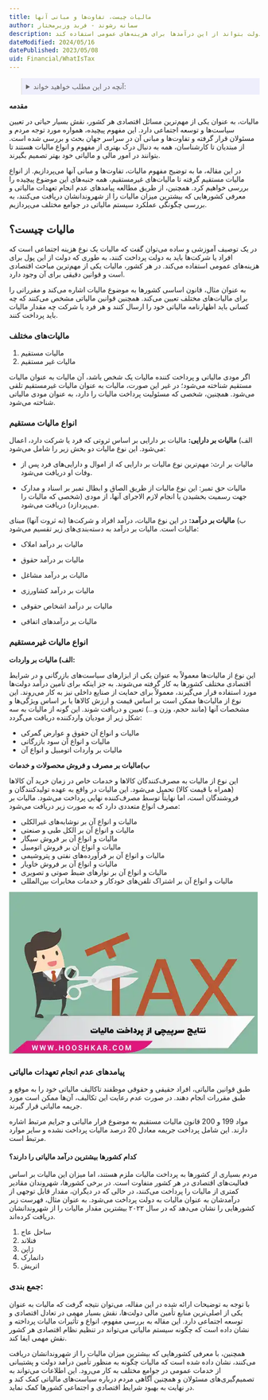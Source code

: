 ```yaml
---
title: مالیات چیست، تفاوت‌ها و مبانی آنها
author: سمانه رشوند - فربد وزیرمختار
description: ین مقاله به بررسی مفهوم، انواع و اهمیت مالیات در اقتصاد کشورها می‌پردازد. در ابتدا، تعریف ساده‌ای از مالیات ارائه می‌دهد و آن را هزینه‌ای می‌داند که شهروندان و شرکت‌ها باید به دولت پرداخت کنند تا دولت بتواند از این درآمدها برای هزینه‌های عمومی استفاده کند.
dateModified: 2024/05/16
datePublished: 2023/05/08
uid: Financial/WhatIsTax
---
```


<blockquote style="background-color:#eeeefc; padding:0.5rem">
<details>
   <summary>آنچه در این مطلب خواهید خواند:</summary>
  <ul>
    <li>حق تاهل چیست؟</li>
    <li>محاسبه حق اولاد برای کارگران در سال ۱۴۰۳</li>
    <li>سوالات مرتبط</li>
  </ul>
</details>
</blockquote>

**مقدمه**

مالیات، به عنوان یکی از مهم‌ترین مسائل اقتصادی هر کشور، نقش بسیار حیاتی در تعیین سیاست‌ها و توسعه اجتماعی دارد. این مفهوم پیچیده، همواره مورد توجه مردم و مسئولان قرار گرفته و تفاوت‌ها و مبانی آن در سراسر جهان بحث و بررسی شده است. از مبتدیان تا کارشناسان، همه به دنبال درک بهتری از مفهوم و انواع مالیات هستند تا بتوانند در امور مالی و مالیاتی خود بهتر تصمیم بگیرند.

 در این مقاله، ما به توضیح مفهوم مالیات، تفاوت‌ها و مبانی آنها می‌پردازیم. از انواع مالیات مستقیم گرفته تا مالیات‌های غیرمستقیم، همه جنبه‌های این موضوع پیچیده را بررسی خواهیم کرد. همچنین، از طریق مطالعه پیامدهای عدم انجام تعهدات مالیاتی و معرفی کشورهایی که بیشترین میزان مالیات را از شهروندانشان دریافت می‌کنند، به بررسی چگونگی عملکرد سیستم مالیاتی در جوامع مختلف می‌پردازیم.

## مالیات چیست؟

در یک توصیف آموزشی و ساده می‌توان گفت که مالیات یک نوع هزینه اجتماعی است که افراد یا شرکت‌ها باید به دولت پرداخت کنند، به طوری که دولت از این پول برای هزینه‌های عمومی استفاده می‌کند. در هر کشور، مالیات یکی از مهم‌ترین مباحث اقتصادی است و قوانین دقیقی برای آن وجود دارد. 

به عنوان مثال، قانون اساسی کشورها به موضوع مالیات اشاره می‌کند و مقرراتی را برای مالیات‌های مختلف تعیین می‌کند. همچنین قوانین مالیاتی مشخص می‌کنند که چه کسانی باید اظهارنامه مالیاتی خود را ارسال کنند و هر فرد یا شرکت چه مقدار مالیات باید پرداخت کنند.

### مالیات‌های مختلف

1.	مالیات مستقیم 
2.	مالیات غیر مستقیم 

اگر مودی مالیاتی و پرداخت کننده مالیات یک شخص باشد، آن مالیات به عنوان مالیات مستقیم شناخته می‌شود؛ در غیر این صورت، مالیات به عنوان مالیات غیرمستقیم تلقی می‌شود. 
همچنین، شخصی که مسئولیت پرداخت مالیات را دارد، به عنوان مودی مالیاتی شناخته می‌شود.

### انواع مالیات مستقیم

الف) **مالیات بر دارایی:** مالیات بر دارایی بر اساس ثروتی که فرد یا شرکت دارد، اعمال می‌شود. این نوع مالیات دو بخش زیر را شامل می‌شود:

- مالیات بر ارث: مهم‌ترین نوع مالیات بر دارایی که از اموال و دارایی‌های فرد پس از وفات او دریافت می‌شود.

- مالیات حق تمبر: این نوع مالیات از طریق الصاق و ابطال تمبر بر اسناد و مدارک جهت رسمیت بخشیدن یا انجام لازم الاجرای آنها، از مودی (شخصی که مالیات را می‌پردازد) دریافت می‌شود.

ب) **مالیات بر درآمد:** در این نوع مالیات، درآمد افراد و شرکت‌ها (نه ثروت آنها) مبنای مالیات است. مالیات بر درآمد به دسته‌بندی‌های زیر تقسیم می‌شود:

- مالیات بر درآمد املاک
- مالیات بر درآمد حقوق

- مالیات بر درآمد مشاغل

-	مالیات بر درآمد کشاورزی

-	مالیات بر درآمد اشخاص حقوقی

-	مالیات بر درآمدهای اتفاقی

### انواع مالیات غیرمستقیم

**الف) مالیات بر واردات:**

این نوع از مالیات‌ها معمولاً به عنوان یکی از ابزارهای سیاست‌های بازرگانی و در شرایط اقتصادی مختلف کشورها به کار گرفته می‌شوند. به جز اینکه برای تأمین درآمد دولت‌ها مورد استفاده قرار می‌گیرند، معمولاً برای حمایت از صنایع داخلی نیز به کار می‌روند. این نوع از مالیات‌ها ممکن است بر اساس قیمت و ارزش کالاها یا بر اساس ویژگی‌ها و مشخصات آنها (مانند حجم، وزن و...) تعیین و دریافت شوند. این گونه از مالیات به سه شکل زیر از مودیان 
واردکننده دریافت می‌گردد:

-	مالیات و انواع آن حقوق و عوارض گمرکی
-	مالیات و انواع آن سود بازرگانی
-	مالیات بر واردات اتومبیل و انواع آن

**ب)مالیات بر مصرف و فروش محصولات و خدمات**

این نوع از مالیات به مصرف‌کنندگان کالاها و خدمات خاص در زمان خرید آن کالاها (همراه با قیمت کالا) تحمیل می‌شود. این مالیات در واقع به عهده تولیدکنندگان و فروشندگان است، اما نهایتاً توسط مصرف‌کننده نهایی پرداخت می‌شود. مالیات بر مصرف انواع متعددی دارد که به صورت زیر دریافت می‌شود:

- مالیات و انواع آن بر نوشابه‌های غیرالکلی
-	مالیات و انواع آن بر الکل طبی و صنعتی
-	مالیات و انواع آن بر فروش سیگار
-	مالیات و انواع آن بر فروش اتومبیل
-	مالیات و انواع آن بر فرآورده‌های نفتی و پتروشیمی
-	مالیات و انواع آن بر فروش خاویار
-	مالیات و انواع آن بر نوارهای ضبط صوتی و تصویری
-	مالیات و انواع آن بر اشتراک تلفن‌های خودکار و خدمات مخابرات بین‌المللی

![نتایج سرپیچی از پرداخت مالیات](./Images/WhatIsTax.webp)

### پیامدهای عدم انجام تعهدات مالیاتی
طبق قوانین مالیاتی، افراد حقیقی و حقوقی موظفند تاکالیف مالیاتی خود را به موقع و طبق مقررات انجام دهند. در صورت عدم رعایت این تکالیف، آن‌ها ممکن است مورد جریمه مالیاتی قرار گیرند.

مواد 199 و 200 قانون مالیات مستقیم به موضوع فرار مالیاتی و جرایم مرتبط اشاره دارند. این شامل پرداخت جریمه معادل 20 درصد مالیات پرداخت نشده و سایر موارد مرتبط است.

#### کدام کشورها بیشترین درآمد مالیاتی را دارند؟

مردم بسیاری از کشورها به پرداخت مالیات ملزم هستند، اما میزان این مالیات بر اساس فعالیت‌های اقتصادی در هر کشور متفاوت است. 
در برخی کشورها، شهروندان مقادیر کمتری از مالیات را پرداخت می‌کنند، در حالی که در دیگران، مقدار قابل توجهی از درآمدشان به عنوان مالیات به دولت پرداخت می‌شود. به عنوان مثال، فهرست زیر کشورهایی را نشان می‌دهد که در سال ۲۰۲۲ بیشترین مقدار مالیات را از شهروندانشان دریافت کرده‌اند.
1.	ساحل عاج
2.	فنلاند 
3.	ژاپن 
4.	دانمارک 
5.	اتریش 

### جمع بندی:

با توجه به توضیحات ارائه شده در این مقاله، می‌توان نتیجه گرفت که مالیات به عنوان یکی از اصلی‌ترین منابع تأمین مالی دولت‌ها، نقش بسیار مهمی در تعادل اقتصادی و توسعه اجتماعی دارد. این مقاله به بررسی مفهوم، انواع و تأثیرات مالیات پرداخته و نشان داده است که چگونه سیستم مالیاتی می‌تواند در تنظیم نظام اقتصادی هر کشور نقش مهمی ایفا کند.

همچنین، با معرفی کشورهایی که بیشترین میزان مالیات را از شهروندانشان دریافت می‌کنند، نشان داده شده است که مالیات چگونه به منظور تأمین درآمد دولت و پشتیبانی از خدمات عمومی در جوامع مختلف به کار می‌رود. این اطلاعات می‌تواند به تصمیم‌گیری‌های مسئولان و همچنین آگاهی مردم درباره سیاست‌های مالیاتی کمک کند و در نهایت به بهبود شرایط اقتصادی و اجتماعی کشورها کمک نماید.
